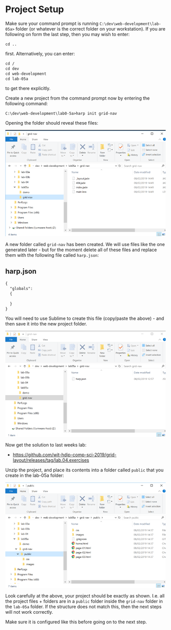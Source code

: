 # Project Setup

Make sure your command prompt is running `C:\dev\web-development\lab-05a>` folder (or whatever is the correct folder on your workstation). If you are following on form the last step, then you may wish to enter:

~~~
cd ..
~~~ 

first. Alternatively, you can enter:

~~~
cd /
cd dev
cd web-development
cd lab-05a
~~~

to get there explicitly.

Create a new project from the command prompt now by entering the following command:

~~~
C:\dev\web-development\lab0-5a>harp init grid-nav
~~~

Opening the folder should reveal these files:

![](img/06x.png)

A new folder called `grid-nav` has been created. We will use files like the one generated later - but for the moment delete all of these files and replace them with the following file called `harp.json`:

## harp.json

~~~
{
  "globals": 
  {

  }
}
~~~

You will need to use Sublime to create this file (copy/paste the above) - and then save it into the new project folder.

![](img/09x.png)

Now get the solution to last weeks lab:

- <https://github.com/wit-hdip-comp-sci-2019/grid-layout/releases/tag/lab.04.exercises>

Unzip the project, and place its contents into a folder called `public` that you create in the lab-05a folder:

![](img/10x.png)

Look carefully at the above, your project should be exactly as shown. I.e. all the project files + folders are in a `public` folder inside the `grid-nav` folder in the `lab-05a` folder. If the structure does not match this, then the next steps will not work correctly.  

Make sure it is configured like this before going on to the next step.